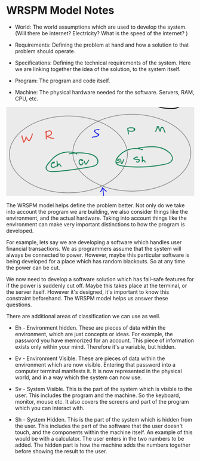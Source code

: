 # WRSPM Model Notes

- World: The world assumptions which are used to develop the system. (Will there be internet? Electricity? What is the speed of the internet? )

- Requirements: Defining the problem at hand and how a solution to that problem should operate.

- Specifications: Defining the technical requirements of the system. Here we are linking together the idea of the solution, to the system itself.

- Program: The program and code itself.

- Machine: The physical hardware needed for the software. Servers, RAM, CPU, etc.

![Venn Diagram](wrspm.png)

The WRSPM model helps define the problem better. Not only do we take into account the program we are building, we also consider things like the environment, and the actual hardware. Taking into account things like the environment can make very important distinctions to how the program is developed.

For example, lets say we are developing a software which handles user financial transactions. We as programmers assume that the system will always be connected to power. However, maybe this particular software is being developed for a place which has random blackouts. So at any time the power can be cut.

We now need to develop a software solution which has fail-safe features for if the power is suddenly cut off. Maybe this takes place at the terminal, or the server itself. However it's designed, it's important to know this constraint beforehand. The WRSPM model helps us answer these questions.

There are additional areas of classification we can use as well.

- Eh - Environment hidden. These are pieces of data within the environment, which are just concepts or ideas. For example, the password you have memorized for an account. This piece of information exists only within your mind. Therefore it's a variable, but hidden.

- Ev - Environment Visible. These are pieces of data within the environment which are now visible. Entering that password into a computer terminal manifests it. It is now represented in the physical world, and in a way which the system can now use.

- Sv - System Visible. This is the part of the system which is visible to the user. This includes the program and the machine. So the keyboard, monitor, mouse etc. It also covers the screens and part of the program which you can interact with.

- Sh - System Hidden. This is the part of the system which is hidden from the user. This includes the part of the software that the user doesn't touch, and the components within the machine itself. An example of this would be with a calculator. The user enters in the two numbers to be added. The hidden part is how the machine adds the numbers together before showing the result to the user.
